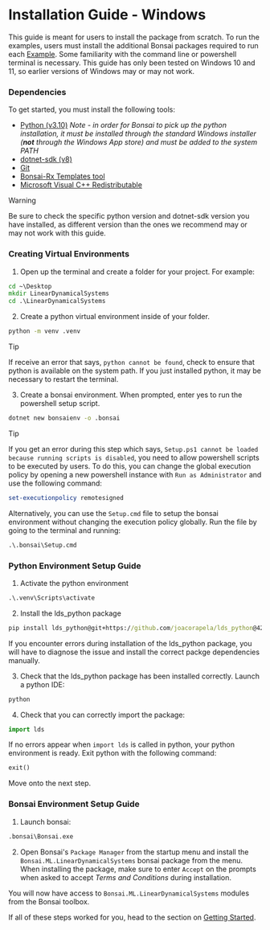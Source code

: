 # Installation Guide - Windows

This guide is meant for users to install the package from scratch. To run the examples, users must install the additional Bonsai packages required to run each [Example](~/examples/README.md). Some familiarity with the command line or powershell terminal is necessary. This guide has only been tested on Windows 10 and 11, so earlier versions of Windows may or may not work.

### Dependencies

To get started, you must install the following tools:

- [Python (v3.10)](https://www.python.org/downloads/) *Note - in order for Bonsai to pick up the python installation, it must be installed through the standard Windows installer (**not** through the Windows App store) and must be added to the system PATH*
- [dotnet-sdk (v8)](https://dotnet.microsoft.com/en-us/download)
- [Git](https://git-scm.com/downloads)
- [Bonsai-Rx Templates tool](https://www.nuget.org/packages/Bonsai.Templates)
- [Microsoft Visual C++ Redistributable](https://aka.ms/vs/16/release/vc_redist.x64.exe)

> [!WARNING]
> Be sure to check the specific python version and dotnet-sdk version you have installed, as different version than the ones we recommend may or may not work with this guide.

### Creating Virtual Environments

1. Open up the terminal and create a folder for your project. For example:

```cmd
cd ~\Desktop
mkdir LinearDynamicalSystems
cd .\LinearDynamicalSystems
```

2. Create a python virtual environment inside of your folder.

```cmd
python -m venv .venv
```

> [!TIP]
> If receive an error that says, `python cannot be found`, check to ensure that python is available on the system path. If you just installed python, it may be necessary to restart the terminal.

3. Create a bonsai environment. When prompted, enter yes to run the powershell setup script.

```cmd
dotnet new bonsaienv -o .bonsai
```

> [!TIP]
> If you get an error during this step which says, `Setup.ps1 cannot be loaded because running scripts is disabled`, you need to allow powershell scripts to be executed by users. To do this, you can change the global execution policy by opening a new powershell instance with `Run as Administrator` and use the following command:

```powershell
set-executionpolicy remotesigned
```

Alternatively, you can use the `Setup.cmd` file to setup the bonsai environment without changing the execution policy globally. Run the file by going to the terminal and running:

```cmd
.\.bonsai\Setup.cmd

```

### Python Environment Setup Guide

1. Activate the python environment

```cmd
.\.venv\Scripts\activate
```

2. Install the lds_python package

```cmd
pip install lds_python@git+https://github.com/joacorapela/lds_python@4233363320e021f77f9b3e124846ec2e49c0e741
```

If you encounter errors during installation of the lds_python package, you will have to diagnose the issue and install the correct packge dependencies manually.

3. Check that the lds_python package has been installed correctly. Launch a python IDE:

```cmd
python
```

4. Check that you can correctly import the package:

```python
import lds
```

If no errors appear when `import lds` is called in python, your python environment is ready. Exit python with the following command:

```python
exit()
```

Move onto the next step.

### Bonsai Environment Setup Guide

1. Launch bonsai:

```cmd
.bonsai\Bonsai.exe
```

2. Open Bonsai's `Package Manager` from the startup menu and install the `Bonsai.ML.LinearDynamicalSystems` bonsai package from the menu. When installing the package, make sure to enter `Accept` on the prompts when asked to accept *Terms and Conditions* during installation.

You will now have access to `Bonsai.ML.LinearDynamicalSystems` modules from the Bonsai toolbox.

If all of these steps worked for you, head to the section on [Getting Started](lds-getting-started.md).
